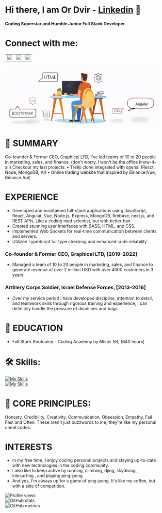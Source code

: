 # Hi there, I am Or Dvir -  [Linkedin][linkedin] 👋 
#### Coding Superstar and Humble Junior Full Stack Developer
# Connect with me:

<table>
 <tr>
  <td>
   <a href="https://github.com/ord669"> 
 <img src="https://img.icons8.com/fluency/48/null/github.png"/>
   </a>
  </td>
   <td>
   <a href="https://www.linkedin.com/in/or%D6%B9dvir/">
 <img src="https://img.icons8.com/fluency/48/null/linkedin-circled.png"/>  
   </a>
  </td>
   <td>
   <a href="mailto: ordvir24@gmail.com">
 <img src="https://img.icons8.com/color/48/null/circled-envelope.png"/>
   </a>
  </td>
  
  
  
 </tr>
</table>
<img src="https://github.com/Qadir-Hassan/attachement/blob/main/tinywow_web-developer_14252841.gif">




# 🚀 SUMMARY
Co-founder & Former CEO, Graphical LTD, I've led teams of 10 to 20 people in
marketing, sales, and finance. (don't worry, I won't be the office know-it-all)
Checkout my last projects:
• Trello clone integrated with openai (React, Node, MongoDB, AI)
• Online trading website that inspired by Binance(Vue, Binance Api) 

# EXPERIENCE

- Developed and maintained full-stack applications using JavaScript, React, Angular,
Vue, Node.js, Express, MongoDB, firebase, next.js, and REST APIs. Like a coding mad scientist, but
with better hair.
- Created stunning user interfaces with SASS, HTML, and CSS.
- Implemented Web Sockets for real-time communication between clients and
servers.
- Utilized TypeScript for type checking and enhanced code reliability

### Co-founder & Former CEO, Graphical LTD, [2019-2022]
- Managed a team of 10 to 20 people in marketing, sales, and finance to generate
revenue of over 2 million USD with over 4000 customers in 3 years 

### Artillery Corps Soldier, Israel Defense Forces, [2013-2016]
- Over my service period I have developed discipline, attention to detail, and teamwork skills through rigorous training and experience, I can definitely  handle the pressure of deadlines and bugs.

# 📘 EDUCATION
- Full Stack Bootcamp - Coding Academy by Mister Bit,
(640 hours)

# 🛠 Skills:
 
[![My Skills](https://skills.thijs.gg/icons?i=angular,react,vue,js,nodejs,express,mongodb&theme=dark)](https://skills.thijs.gg)
</br>
[![My Skills](https://skills.thijs.gg/icons?i=sass,html,css,ts&theme=dark)](https://skills.thijs.gg)
</br>

# 📝 CORE PRINCIPLES:
Honesty, Credibility, Creativity, Communication, Obsession, Empathy, Fail Fast and Often. These aren't just buzzwords to me, they're like my personal cheat codes.

# INTERESTS
- In my free time, I enjoy coding personal projects and staying up-to-date with new technologies in the coding community. 
- I also like to keep active by running, climbing, djing, skydiving, kitesurfing , and playing ping-pong. 
- And yes, I'm always up for a game of ping-pong. It's like my coffee, but with a side of competition.


![Profile views](https://gpvc.arturio.dev/ord669)</br>
![GitHub stats](https://github-readme-stats.vercel.app/api?username=ord669&show_icons=true) </br>
![GitHub metrics](https://metrics.lecoq.io/ord669)  


[course]: https://www.youtube.com/watch?v=mjYh6hlXmZk&t=293s&ab_channel=TutorialHero
[linkedin]: [https://www.linkedin.com/in/or%D6%B9dvir/](http://bit.ly/3IAykwO)



